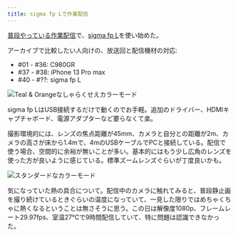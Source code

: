```yaml
---
title: sigma fp Lで作業配信
---
```

[普段やっている作業配信](https://www.youtube.com/c/r7kamura)で、[sigma fp L](https://www.amazon.co.jp/dp/B0916G94WV)を使い始めた。

アーカイブで比較したい人向けの、放送回と配信機材の対応:

*   #01 - #36: C980GR
*   #37 - #38: iPhone 13 Pro max
*   #40 - #??: sigma fp L

![](https://lh3.googleusercontent.com/docs/AG8NV2Y03RvzMxTITtSrn35ztAIZ_3TTYlcgLiwPuNiMQbJCjf3duyvJW-hhirNtH6PhlPx5Zuuz-oAB17lNITIwKH0QNmIwLERQ7NivoPdXzmBwlYHnyVzX-fFCnhl6SnaRHUmog_YIJTQ3-otoXnf0fARq1qIACYJ7r7MO0-Jm9gieeSWY35IHtvY6TVTlsD6XSShS8HFqYLhWmFqQTPSatBvmorYvn6EZcadx5Yqh2Lnrzi0O5Cynr4BSKCDwFrfjr9BL7K9EmfL-fwCRIunZL1Hj5DBBtGLME_W-PlOg4NqL0oyAdkBJZJE9tAHZA-sLipEFyE5k3QDWPGC0mvwg78UiATK5V2Q3j8ZSIMuTR2G3ImwoCBuwfINrOmiPCYTRFz7Np78qecHDV1GtpzhMSJ73QSOZklqbBm0OYBpLGJHT1SlGjVsEcgQEc0XBefbegyTDMdkDLpoCBOVW7bVn5ae1e90Bd8sljyNXfMSGYsinFaQ3xlPPslP2gD1omgk3VP-8JNcvV2TsNqPLfZOj-9X1seM_6A0znnmt51HuRjciiqq5YHdIe9E7bz26SoHZiJO787Pd--E8vkMhlTw242CGgiVmlHiaFSYBmlG0Zqx9pSo2vZcnRN6YLrnL3y2nzDq2ogJQ--XkodqpTIVRPOoh_cEvG8rAat2K6hgc-j4hSCSfPPfkSRnkDVtYBXk_UkKwiAz63qwaRsS2P_ixe5a2v4NjEoqzWUBYN8DHZeZLWC0CPL_XvSJzBxCeCX5G0bCO-OXhJ2J0SRtOwNq7lolxpHI5m3prz4_ewTg1ET3MB2qwcm_EZU03XtETT8hnLLNLvWeBfFRNkv4vU96s40iDt8ubBW9Dnby8up5u64yeZ4oatYV1c7BHHrm4Lg-D4TPIHJHhK-YmvQ5rnuguh1a7Rcn9YwRSawvLfgwRvq5jKm6hX887WB-7jTXinRyeQGEVkoL23GVSONftKPRcVeIduIq020rbj7bf_xXb0ljD3x0z72aTbXaL5XtyStCv4PIjLoKnmFFbzbmIHnhdjqfYeXZJrB_Ee3ZzXPny1dPo980G4U15QCa_FH5wuirzh61cEZrpXpkGU4PAJBLcZdAS4F00imwFotn2OMDCOOun2tViVw8PnjpjpVu0MpwPkyCDqcqSzZQgltiiOAGGPLrjns07Da02ykAJftBjVfSupQsL1Mnr8id_lUs6TNxPWePOTYZNayVe-XmwAZ8iv6SBfjLiWBc-_u6YnYC7NC7J6tl7 "Teal & Orangeなしゃらくせえカラーモード")

sigma fp LはUSB接続するだけで動くのでお手軽。追加のドライバー、HDMIキャプチャボード、電源アダプターなど要らなくて楽。

撮影環境的には、レンズの焦点距離が45mm、カメラと自分との距離が2m、カメラの高さが床から1.4mで、4mのUSBケーブルでPCと接続している。配信で使う場合、空間的に余裕が無いことが多い。基本的にはもう少し広角のレンズを使った方が良いように感じている。標準ズームレンズぐらいが丁度良いかも。

![](https://lh3.googleusercontent.com/docs/AG8NV2bCn8jR3s18fk9K1upXF_1KllJsIZivL37khRlemVPkf_uEDeaZjxsOdM2fkHpSNd9SADuvlM8MbugLLFZmkhkrf-qd0Kn_igjPung_rZFro_PtzI0tk4LGSRvXdMMRKtoyiV8lDM7Rf31BdOAmx3DBe42FBvqrPdLZfXnRksMkCfmsatfOYkdt-elEFWPpyBUYRlvDOHorWqMueHgoIF7amUXJtY6swiNFOges9SADDOKCaqKaXRXYcwsL5mIkSCtRCTXr4fKZ-E_BAGp1580f6bPc9fTOAOUEoNDpgdnePzTTBnACKtzj5yX76rV-J0awPCoanfXB-frw7JffcP3yC9MxsU0-bzq2bTecnJDGqS6SlhWTRgoWeDTgcVncys439BhqwdgBxiG2HRPzPxRgLpzfM78Q4eRC-2GVppGFu56ns2dkxyFFCnJSrnEYyvkm42R7awCWuJx1Ngf2kxDjhTjayDKOBwgReE6ikZKVLk3wL5zXCQFkLF8SDa2CB9gemf-vl1jejQif6kVe0J3ZIUNtMK1ibZShHQUVn8Rgx0S7n1wQmxAiGDKqlNRCzohZOAr6Yu_Ijn9gAysOTCtaR7bAZ8DReT8vxdY4ORNUDNZE24ANpD-L622BpTAJ3-ijShMw1mfnHSgV8RJ1mw4d-y9LpKp4mkBkEQ3D7Yyb6HlZTm_mAw2MNauxfZ11qzQv5XFduVGKhPHy9yfCYxA9pGfouqXF_y7COBlbNsfX0Yr_6SRCbzji7LPsPkIwOUa7sQyensYIHrT0RzW0goJJxYWGPsPFYxQYXq_YPQMnZPZbyAaattCCr1pOpu3UtzNS_kVAcgyiPBorva142TTzDg13PKp2ohp71jtdEaDVQe6kx-BawGuMy8b07ib04mMjWCLDCihzgc0fHxAeuMCUvZijrYky_BS1ct3aJ-JlreoP221pSQhIbx1o60Vvaay5_AEfNAPZnZon9bjUYC3zNgwgW7lZr3-dJLZQ0AatBqsraHTfWl0D3Tk6NCq3XVktxzxdwfIaZ8PLi1vP-yKtnRl6l5BKaLdp_cndaWAcT7fVeRtRBAqEfV_xHOrX63Go9HlUmvNDFXhL_lhcQIxM66XoTHJdrUHrYn7YUicoB2teyKgd3GzxB8M8iyDimjk_iYjf-Xv66E5vzQjcigsaTVsNg1x_pQVRMLMTLBk1a5LgYXzUE4qbai8mgFEmhg26Cq19rtgMvTYMIQDLq9N3lZN2RpVgBxAHo5xMSJo13BaY "スタンダードなカラーモード")

気になっていた熱の具合について。配信中のカメラに触れてみると、普段静止画を撮り続けているときぐらいの温度になっていて、一見した限りではめちゃくちゃに熱くなるということは無さそうに思う。この日は解像度1080p、フレームレート29.97fps、室温27℃で9時間配信していて、特に問題は認識できなかった。
